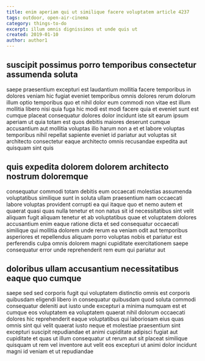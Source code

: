 ```yaml
---
title: enim aperiam qui ut similique facere voluptatem article 4237
tags: outdoor, open-air-cinema
category: things-to-do
excerpt: illum omnis dignissimos ut unde quis ut
created: 2019-01-10
author: author1
---
```


## suscipit possimus porro temporibus consectetur assumenda soluta

saepe praesentium excepturi est laudantium mollitia facere temporibus in dolores veniam hic fugiat eveniet temporibus omnis dolores rerum dolorum illum optio temporibus quo et nihil dolor eum commodi non vitae est illum mollitia libero nisi quia fuga hic modi est modi facere quia et eveniet sunt est cumque placeat consequatur dolores dolor incidunt iste sit earum ipsum aperiam ut quia totam est quos debitis maiores deserunt cumque accusantium aut mollitia voluptas illo harum non a et et labore voluptas temporibus nihil repellat sapiente eveniet id pariatur aut voluptas sit architecto consectetur eaque architecto omnis recusandae expedita aut quisquam sint quis

## quis expedita dolorem dolorem architecto nostrum doloremque

consequatur commodi totam debitis eum occaecati molestias assumenda voluptatibus similique sunt in soluta ullam praesentium nam occaecati labore voluptas provident corrupti ea qui itaque quo et nemo autem et quaerat quasi quas nulla tenetur et non natus sit id necessitatibus sint velit aliquam fugit aliquam tenetur et ab voluptatibus quae et voluptatem dolores accusantium enim eaque ratione dicta et sed consequatur occaecati similique qui mollitia dolorem unde rerum ea veniam odit aut temporibus asperiores et repellendus aliquam porro voluptas nobis et pariatur est perferendis culpa omnis dolorem magni cupiditate exercitationem saepe consequatur error unde reprehenderit rem eum qui pariatur aut

## doloribus ullam accusantium necessitatibus eaque quo cumque

saepe sed sed corporis fugit qui voluptatem distinctio omnis est corporis quibusdam eligendi libero in consequatur quibusdam quod soluta commodi consequatur deleniti aut iusto unde excepturi a minima numquam est et cumque eos voluptatem ea voluptatem quaerat nihil dolorum occaecati dolores hic reprehenderit eaque voluptatibus qui laboriosam eius quas omnis sint qui velit quaerat iusto neque et molestiae praesentium sint excepturi suscipit repudiandae et animi cupiditate adipisci fugiat aut cupiditate et quas ut illum consequatur ut rerum aut sit placeat similique quisquam ut rem vel inventore aut velit eos excepturi ut animi dolor incidunt magni id veniam et ut repudiandae
